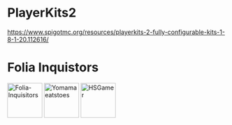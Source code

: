 # PlayerKits2
https://www.spigotmc.org/resources/playerkits-2-fully-configurable-kits-1-8-1-20.112616/
 
# Folia Inquistors

[<img src="https://github.com/Folia-Inquisitors.png" width=80 alt="Folia-Inquisitors">](https://github.com/orgs/Folia-Inquisitors/repositories)
[<img src="https://github.com/Yomamaeatstoes.png" width=80 alt="Yomamaeatstoes">](https://github.com/Yomamaeatstoes)
[<img src="https://github.com/HSGamer.png" width=80 alt="HSGamer">](https://github.com/HSGamer)
